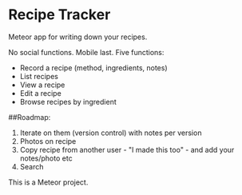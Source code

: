 # Recipe Tracker
Meteor app for writing down your recipes.

No social functions. Mobile last. Five functions:
* Record a recipe (method, ingredients, notes)
* List recipes
* View a recipe
* Edit a recipe
* Browse recipes by ingredient

##Roadmap:
1. Iterate on them (version control) with notes per version
1. Photos on recipe
1. Copy recipe from another user - "I made this too" - and add your notes/photo etc
1. Search

This is a Meteor project.
